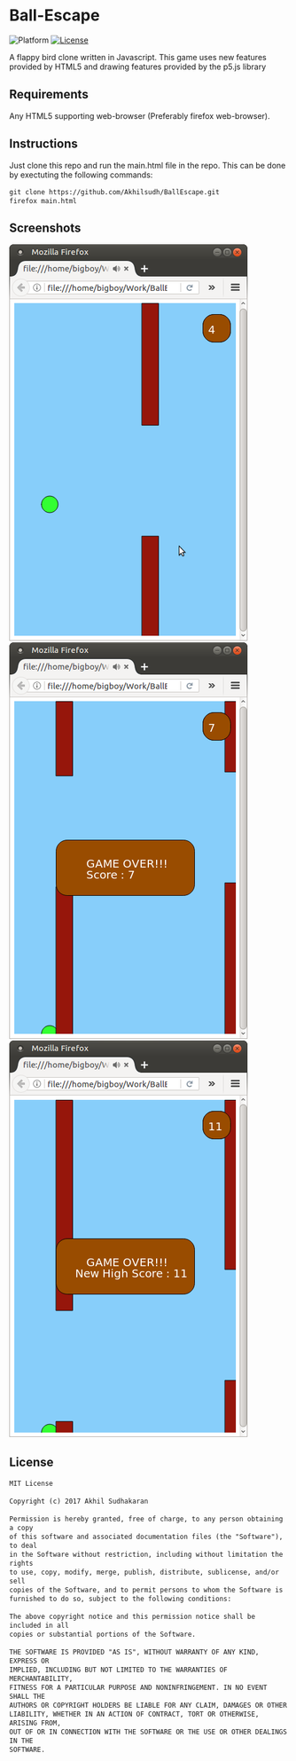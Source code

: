 # Ball-Escape
![Platform](https://img.shields.io/badge/platform-web%20platform-orange.svg) [![License](https://img.shields.io/badge/license-MIT%20license-blue.svg)](LICENSE) 

A flappy bird clone written in Javascript. This game uses new features provided by HTML5 and drawing features provided by the p5.js library

## Requirements
Any HTML5 supporting web-browser (Preferably firefox web-browser).

## Instructions
Just clone this repo and run the main.html file in the repo. This can be done by exectuting the following commands:

    git clone https://github.com/Akhilsudh/BallEscape.git
    firefox main.html

## Screenshots
![Gameplay](Screenshots/Gameplay.png)  ![Game Over](Screenshots/GameOver.png) ![High Score](Screenshots/HighScore.png)

## License 

    MIT License

    Copyright (c) 2017 Akhil Sudhakaran

    Permission is hereby granted, free of charge, to any person obtaining a copy
    of this software and associated documentation files (the "Software"), to deal
    in the Software without restriction, including without limitation the rights
    to use, copy, modify, merge, publish, distribute, sublicense, and/or sell
    copies of the Software, and to permit persons to whom the Software is
    furnished to do so, subject to the following conditions:

    The above copyright notice and this permission notice shall be included in all
    copies or substantial portions of the Software.

    THE SOFTWARE IS PROVIDED "AS IS", WITHOUT WARRANTY OF ANY KIND, EXPRESS OR
    IMPLIED, INCLUDING BUT NOT LIMITED TO THE WARRANTIES OF MERCHANTABILITY,
    FITNESS FOR A PARTICULAR PURPOSE AND NONINFRINGEMENT. IN NO EVENT SHALL THE
    AUTHORS OR COPYRIGHT HOLDERS BE LIABLE FOR ANY CLAIM, DAMAGES OR OTHER
    LIABILITY, WHETHER IN AN ACTION OF CONTRACT, TORT OR OTHERWISE, ARISING FROM,
    OUT OF OR IN CONNECTION WITH THE SOFTWARE OR THE USE OR OTHER DEALINGS IN THE
    SOFTWARE.

